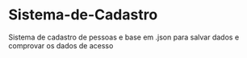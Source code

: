 # Sistema-de-Cadastro
Sistema de cadastro de pessoas e base em .json para salvar dados e comprovar os dados de acesso
